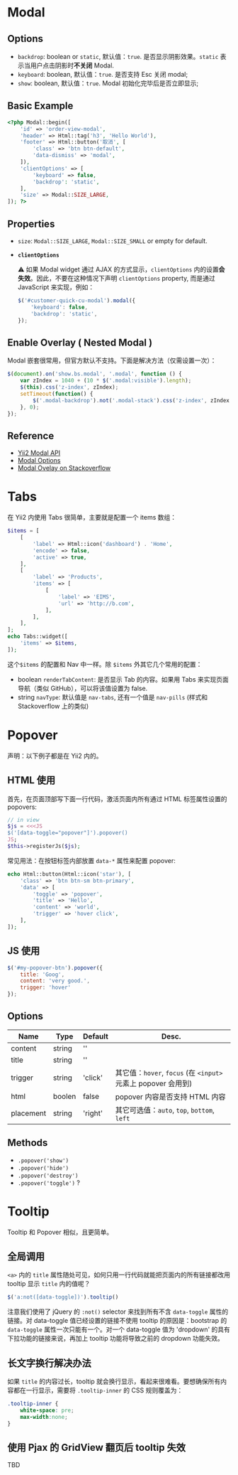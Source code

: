 # Modal

## Options

- `backdrop`: boolean or `static`, 默认值：`true`. 是否显示阴影效果。`static` 表示当用户点击阴影时**不关闭** Modal.
- `keyboard`: boolean, 默认值：`true`. 是否支持 Esc 关闭 modal;
- `show`: boolean, 默认值：`true`. Modal 初始化完毕后是否立即显示;

## Basic Example

```php
<?php Modal::begin([
    'id' => 'order-view-modal',
    'header' => Html::tag('h3', 'Hello World'),
    'footer' => Html::button('取消', [
        'class' => 'btn btn-default',
        'data-dismiss' => 'modal',
    ]),
    'clientOptions' => [
        'keyboard' => false,
        'backdrop': 'static',
    ],
    'size' => Modal::SIZE_LARGE,
]); ?>
```

## Properties

- `size`: `Modal::SIZE_LARGE`, `Modal::SIZE_SMALL` or empty for default.
- **`clientOptions`**
  
  :warning: 如果 Modal widget 通过 AJAX 的方式显示，`clientOptions` 内的设置**会失效**。因此，不要在这种情况下声明 `clientOptions` property, 而是通过 JavaScript 来实现，例如：

  ```js
  $('#customer-quick-cu-modal').modal({
      'keyboard': false,
      'backdrop': 'static',
  });
  ```
  
## Enable Overlay ( Nested Modal )

Modal 嵌套很常用，但官方默认不支持。下面是解决方法（仅需设置一次）：

```js
$(document).on('show.bs.modal', '.modal', function () {
    var zIndex = 1040 + (10 * $('.modal:visible').length);
    $(this).css('z-index', zIndex);
    setTimeout(function() {
        $('.modal-backdrop').not('.modal-stack').css('z-index', zIndex - 1).addClass('modal-stack');
    }, 0);
});
```

## Reference

- [Yii2 Modal API](http://www.yiiframework.com/doc-2.0/yii-bootstrap-modal.html)
- [Modal Options](http://getbootstrap.com/javascript/#modals-options)
- [Modal Ovelay on Stackoverflow](http://stackoverflow.com/questions/19305821/multiple-modals-overlay)

# Tabs

在 Yii2 内使用 Tabs 很简单，主要就是配置一个 items 数组：

```php
$items = [
    [
        'label' => Html::icon('dashboard') . 'Home',
        'encode' => false,
        'active' => true,
    ],
    [
        'label' => 'Products',
        'items' => [
            [
                'label' => 'EIMS',
                'url' => 'http://b.com',
            ],
        ],
    ],
];
echo Tabs::widget([
    'items' => $items,
]);
```

这个`$items` 的配置和 Nav 中一样。除 `$items` 外其它几个常用的配置：

- boolean `renderTabContent`: 是否显示 Tab 的内容。如果用 Tabs 来实现页面导航（类似 GitHub），可以将该值设置为 false.
- string `navType`: 默认值是 `nav-tabs`, 还有一个值是 `nav-pills` (样式和 Stackoverflow 上的类似)

# Popover

声明：以下例子都是在 Yii2 内的。

## HTML 使用

首先，在页面顶部写下面一行代码，激活页面内所有通过 HTML 标签属性设置的 popovers:

```php
// in view
$js = <<<JS
$('[data-toggle="popover"]').popover()
JS;
$this->registerJs($js);
```

常见用法：在按钮标签内部放置 `data-*` 属性来配置 popover:

```php
echo Html::button(Html::icon('star'), [
    'class' => 'btn btn-sm btn-primary',
    'data' => [
        'toggle' => 'popover',
        'title' => 'Hello',
        'content' => 'world',
        'trigger' => 'hover click',
    ],
]);
```

## JS 使用

```js
$('#my-popover-btn').popover({
    title: 'Goog',
    content: 'very good.',
    trigger: 'hover'
});
```

## Options

Name | Type | Default | Desc.
-----|------|---------|------
content | string | '' |
title | string | '' |
trigger | string | 'click' | 其它值：`hover`, `focus` (在 `<input>` 元素上 popover 会用到)
html | boolen | false | popover 内容是否支持 HTML 内容
placement | string | 'right' | 其它可选值：`auto`, `top`, `bottom`, `left`

## Methods

- `.popover('show')`
- `.popover('hide')`
- `.popover('destroy')`
- `.popover('toggle')` ?


# Tooltip

Tooltip 和 Popover 相似，且更简单。

## 全局调用

`<a>` 内的 `title` 属性随处可见，如何只用一行代码就能把页面内的所有链接都改用 tooltip 显示 `title` 内的值呢？

```js
$('a:not([data-toggle])').tooltip()
```

注意我们使用了 jQuery 的 `:not()` selector 来找到所有不含 `data-toggle` 属性的链接。对 data-toggle 值已经设置的链接不使用 tooltip 的原因是：bootstrap 的 `data-toggle` 属性一次只能有一个。对一个 data-toggle 值为 'dropdown' 的具有下拉功能的链接来说，再加上 tooltip 功能将导致之前的 dropdown 功能失效。

## 长文字换行解决办法

如果 `title` 的内容过长，tooltip 就会换行显示，看起来很难看。要想确保所有内容都在一行显示，需要将 `.tooltip-inner` 的 CSS 规则覆盖为：

```css
.tooltip-inner {
    white-space: pre;
    max-width:none;
}
```

## 使用 Pjax 的 GridView 翻页后 tooltip 失效

TBD
